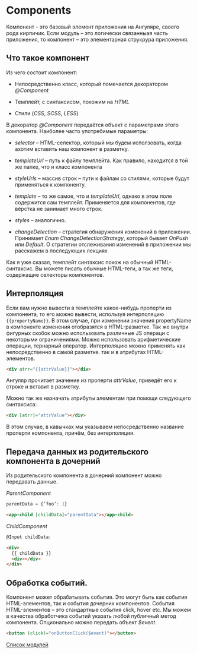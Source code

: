 # Components

Компонент - это базовый элемент приложения на Ангуляре, своего рода кирпичик. Если модуль – это логически связанныая часть приложения, то компонент – это элементарная струкрура приложения.

## Что такое компонент

Из чего состоит компонент:

- Непосредственно класс, который помечается декоратором _@Component_

- Темплейт, с синтаксисом, похожим на _HTML_

- Стили (_CSS_, _SCSS_, _LESS_)

В декоратор _@Component_ передаётся объект с параметрами этого компонента. Наиболее часто употребимые параметры:

- _selector_ – HTML-селектор, который мы будем исползовать, когда ахотим вставить наш компонент в разметку.

- _templateUrl_ – путь к файлу темплейта. Как правило, находится в той же папке, что и класс компонента

- _styleUrls_ – массив строк – пути к файлам со стилями, которые будут применяться к компоненту.

- _template_ – то же самое, что и _templateUrl_, однако в этом поле содержится сам темплейт. Применяется для компонентов, где вёрстка не занимает много строк.

- _styles_ – аналогично.

- _changeDetection_ – стратегия обнаружения изменений в приложении. Принимает _Enum_ _ChangeDetectionStrategy_, который бывает _OnPush_ или _Default_. О стратегии отслеживания изменений в приложении мы расскажем в последующих лекциях

Как я уже сказал, темплейт синтаксис похож на обычный HTML-синтаксис. Вы можете писать обычные HTML-теги, а так же теги, содержащие селекторы компонентов.

## Интерполяция

Если вам нужно вывести в темплейте какое-нибудь проперти из компонента, то его можно вывести, используя интерполяцию `{{propertyName}}`. В этом случае, при изменении значения propertyName в компоненте изменения отобразятся в HTML-разметке. Так же внутри фигурных скобок можно использовать различные JS операци с некоторыми ограничениями. Можно использовать арифметические операции, тернарный оператор. Интерполяцию можно применять как непосредственно в самой разметке. так и в атрибутах HTML-элементов.

```html
<div atrr="{{attrValue}}"></div>
```

Ангуляр прочитает значение из проперти _attrValue_, приведёт его к строке и вставит в разметку.

Можно так же назначать атрибуты элементам при помощи следующего синтаксиса:

```html
<div [atrr]="attrValue"></div>
```

В этом случае, в кавычках мы указываем непосредственно название проперти компонента, причём, без интерполяции.

## Передача данных из родительского компонента в дочерний

Из родительского компонента в дочерний компонент можно передавать данные.

_ParentComponent_

```ts
parentData = {‘foo’: 1}
```

```html
<app-child [childData]="parentData"></app-child>
```

_ChildComponent_

```ts
@Input childData;
```

```html
<div>
  {{ childData }}
  <div></div>
</div>
```

## Обработка событий.

Компонент может обрабатывать события. Это могут быть как события HTML-элементов, так и события дочерних компонентов. События HTML-элементов – это стандартные события click, hover etc. Мы можем в качества обработчика событий указать любой публичный метод компонента. Опционально можно передать объект _\$event_.

```html
<button (click)="onButtonClick($event)"></button>
```

[Список модулей](../modules.md)
